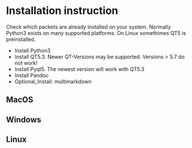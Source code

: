# Installation instruction

Check which packets are already installed on your system. Normally Python3 exists on many supported platforms. On Linux somethimes QT5 is preinstalled.

* Install Python3
* Install QT5.3. Newer QT-Versions may be supported. Versions > 5.7 do not work!
* Install Pyqt5. The newest version will work with QT5.3
* Install Pandoc
* Optional_Install: multimarkdown


## MacOS

## Windows

## Linux